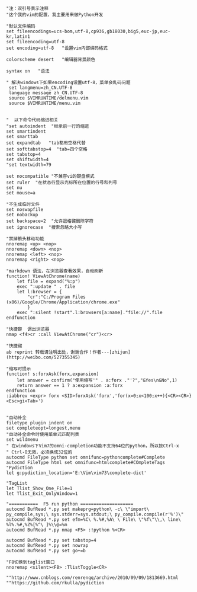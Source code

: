 
    "注：双引号表示注释
    "这个我的vim的配置，我主要用来做Python开发
    
    "默认文件编码
    set fileencodings=ucs-bom,utf-8,cp936,gb18030,big5,euc-jp,euc-kr,latin1
    set fileencoding=utf-8
    set encoding=utf-8   "设置vim内部编码格式
    
    colorscheme desert   "编辑器背景颜色
    
    syntax on   "语法
    
    " 解决windows下如果encoding设置utf-8，菜单会乱码问题
     set langmenu=zh_CN.UTF-8
     language message zh_CN.UTF-8
     source $VIMRUNTIME/delmenu.vim
     source $VIMRUNTIME/menu.vim
    
    
    "  以下命令代码缩进相关
    "set autoindent  "继承前一行的缩进
    set smartindent
    set smarttab
    set expandtab   "tab都用空格代替
    set softtabstop=4  "tab=四个空格
    set tabstop=4
    set shiftwidth=4
    "set textwidth=79
    
    set nocompatible "不兼容vi的键盘模式
    set ruler  "在状态行显示光标所在位置的行号和列号
    set nu
    set mouse=a
    
    "不生成临时文件
    set noswapfile
    set nobackup
    set backspace=2  "允许退格键删除字符
    set ignorecase  "搜索忽略大小写
    
    "禁掉箭头移动功能
    nnoremap <up> <nop>
    nnoremap <down> <nop>
    nnoremap <left> <nop>
    nnoremap <right> <nop>
    
    "markdown 语法，在浏览器查看效果，自动刷新
    function! ViewAtChrome(name)
        let file = expand("%:p")
        exec ":update " . file
        let l:browser = {
            "cr":"C:/Program Files (x86)/Google/Chrome/Application/chrome.exe"   
            }
        exec ":silent !start".l:browsers[a:name]."file://".file
    endfunction 
    
    "快捷键  调出浏览器
    nmap <f4>cr :call ViewAtChrome("cr")<cr>
    
    "快捷键
    ab reprint 转载请注明出处，谢谢合作！作者---[zhijun](http://weibo.com/527355345)
    
    "缩写时提示
    function! s:forxAsk(forx,expansion)
        let answer = confirm("使用缩写'" . a:forx ."'?","&Yes\n&No",1)
        return answer == 1 ? a:expansion :a:forx
    endfunction
    :iabbrev <expr> forx <SID>forxAsk('forx','for(x=0;x<100;x++){<CR><CR>}<Esc>gi<Tab>')
    
    
    "自动补全
    filetype plugin indent on
    set completeopt=longest,menu
    "自动补全命令时使用菜单式匹配列表
    set wildmenu
    " 在windows下Vim7的omni-completion功能不支持64位的python，所以按Ctrl-x
    " Ctrl-O无效，必须换成32位的
    autocmd FileType python set omnifunc=pythoncomplete#Complete
    autocmd FileType html set omnifunc=htmlcomplete#COmpleteTags
    "Pydiction
    let g:pydiction_location='E:\Vim\vim73\complete-dict'
    
    "TagList
    let Tlist_Show_One_File=1
    let Tlist_Exit_OnlyWindow=1
    
    "===========  F5 run python ====================
    autocmd BufRead *.py set makeprg=python\ -c\ \"import\ py_compile,sys;\ sys.stderr=sys.stdout;\ py_compile.compile(r'%')\"
    autocmd BufRead *.py set efm=%C\ %.%#,%A\ \ File\ \"%f\"\\,\ line\ %l%.%#,%Z%[%^\ ]%\\@=%m
    autocmd BufRead *.py nmap <F5> :!python %<CR>
    
    autocmd BufRead *.py set tabstop=4
    autocmd BufRead *.py set nowrap
    autocmd BufRead *.py set go+=b
    
    "F8切换到taglist窗口
    nnoremap <silent><F8> :TlistToggle<CR>
    
    ""http://www.cnblogs.com/renrenqq/archive/2010/09/09/1813669.html
    ""https://github.com/rkulla/pydiction
    
